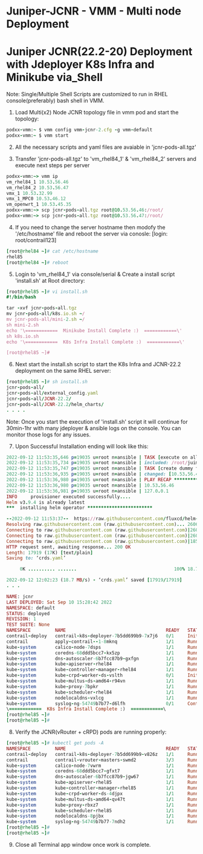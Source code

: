 # Juniper-JCNR - VMM - Multi node Deployment

# Juniper JCNR(22.2-20) Deployment with Jdeployer K8s Infra and Minikube via_Shell

Note: Single/Multiple Shell Scripts are customized to run in RHEL console(preferably) bash shell in VMM. 

1. Load Multi(x2) Node JCNR topology file in vmm pod and start the topology:
  ```ruby
  podxx-vmm:~ $ vmm config vmm-jcnr-2.cfg -g vmm-default
  podxx-vmm:~ $ vmm start
  ```
  
2. All the necessary scripts and yaml files are avaiable in 'jcnr-pods-all.tgz' 

3. Transfer 'jcnr-pods-all.tgz' to 'vm_rhel84_1' & 'vm_rhel84_2' servers and execute next steps per server 

  ```ruby
  podxx-vmm:~> vmm ip
  vm_rhel84_1 10.53.56.46
  vm_rhel84_2 10.53.56.47
  vmx_1 10.53.32.99
  vmx_1_MPC0 10.53.46.12
  vm_openwrt_1 10.53.45.35
  podxx-vmm:~> scp jcnr-pods-all.tgz root@10.53.56.46:/root/
  podxx-vmm:~> scp jcnr-pods-all.tgz root@10.53.56.47:/root/
  ```

4. If you need to change the server hostname then modofy the '/etc/hostname' file and reboot the server via conosle:
  [login: root/contrail123]

  ```ruby
  [root@rhel84 ~]# cat /etc/hostname
  rhel85
  [root@rhel84 ~]# reboot
  ```

5. Login to 'vm_rhel84_1' via console/serial & Create a install script 'install.sh' at Root directory:

  ```ruby
  [root@rhel85 ~]# vi install.sh
  #!/bin/bash

  tar -xvf jcnr-pods-all.tgz
  mv jcnr-pods-all/k8s.io.sh ~/
  mv jcnr-pods-all/mini-2.sh ~/
  sh mini-2.sh
  echo '\============  Minikube Install Complete :)  ============\'
  sh k8s.io.sh
  echo '\============  K8s Infra Install Complete :)  ============\'
  
  [root@rhel85 ~]#
  ```

6. Next start the install.sh script to start the K8s Infra and JCNR-22.2 deployment on the same RHEL server:

  ```ruby
  [root@rhel85 ~]# sh install.sh
  jcnr-pods-all/
  jcnr-pods-all/external_config.yaml
  jcnr-pods-all/JCNR-22.2/
  jcnr-pods-all/JCNR-22.2/helm_charts/
  . . . .
  ```
  Note: Once you start the execution of 'install.sh' script it will continue for 30min-1hr with many jdeployer & ansible logs on the console. You can monitor those logs for any issues.
  
7. Upon Successful Installation ending will look like this:
  
  ```ruby
  2022-09-12 11:53:35,646 p=19035 u=root n=ansible | TASK [execute on all remote hosts] *********************************************
  2022-09-12 11:53:35,734 p=19035 u=root n=ansible | included: /root/juimp/jdeployer/config_manager/ansible/jdeployer/roles/remote_execution5
  2022-09-12 11:53:35,747 p=19035 u=root n=ansible | TASK [create dummy file] *******************************************************
  2022-09-12 11:53:36,935 p=19035 u=root n=ansible | changed: [10.53.56.46]
  2022-09-12 11:53:36,980 p=19035 u=root n=ansible | PLAY RECAP *********************************************************************
  2022-09-12 11:53:36,980 p=19035 u=root n=ansible | 10.53.56.46                : ok=26   changed=9    unreachable=0    failed=0    skipped=
  2022-09-12 11:53:36,981 p=19035 u=root n=ansible | 127.0.0.1                  : ok=16   changed=8    unreachable=0    failed=0    skipped=
  INFO     provisioner executed successfully....
  Helm v3.9.4 is already latest
  ***  installing helm operator ************************

  --2022-09-12 11:53:37--  https://raw.githubusercontent.com/fluxcd/helm-operator/1.2.0/deploy/crds.yaml
  Resolving raw.githubusercontent.com (raw.githubusercontent.com)... 2606:50c0:8000::154, 2606:50c0:8001::154, 2606:50c0:8002::154, ...
  Connecting to raw.githubusercontent.com (raw.githubusercontent.com)|2606:50c0:8002::154|:443... failed: Connection timed out.
  Connecting to raw.githubusercontent.com (raw.githubusercontent.com)|2606:50c0:8003::154|:443...
  Connecting to raw.githubusercontent.com (raw.githubusercontent.com)|185.199.109.133|:443... connected.
  HTTP request sent, awaiting response... 200 OK
  Length: 17919 (17K) [text/plain]
  Saving to: ‘crds.yaml’

       0K .......... .......                                    100% 18.7M=0.001s

  2022-09-12 12:02:23 (18.7 MB/s) - ‘crds.yaml’ saved [17919/17919]
  . . .
  
  NAME: jcnr
  LAST DEPLOYED: Sat Sep 10 15:28:42 2022
  NAMESPACE: default
  STATUS: deployed
  REVISION: 1
  TEST SUITE: None
  NAMESPACE         NAME                                     READY   STATUS              RESTARTS      AGE
  contrail-deploy   contrail-k8s-deployer-7b5dd699b9-7x7j6   0/1     Init:0/1            0             10s
  contrail          apply-contrail--1-8mknq                  1/1     Running             0             10s
  kube-system       calico-node-7dsps                        1/1     Running             0             19m
  kube-system       coredns-68ddd5bcc7-kx5zp                 1/1     Running             0             18m
  kube-system       dns-autoscaler-6b7fcc87b9-gxfgn          1/1     Running             0             18m
  kube-system       kube-apiserver-rhel84                    1/1     Running             1 (17m ago)   20m
  kube-system       kube-controller-manager-rhel84           1/1     Running             2 (17m ago)   20m
  kube-system       kube-crpd-worker-ds-vslth                0/1     Init:1/2            0             10s
  kube-system       kube-multus-ds-amd64-r94vn               1/1     Running             0             18m
  kube-system       kube-proxy-7bpkr                         1/1     Running             0             19m
  kube-system       kube-scheduler-rhel84                    1/1     Running             2 (17m ago)   20m
  kube-system       nodelocaldns-vxlcg                       1/1     Running             0             18m
  kube-system       syslog-ng-54749b7b77-d6lfh               0/1     ContainerCreating   0             10s
  \============  K8s Infra Install Complete :)  ============\
  [root@rhel85 ~]#
  [root@rhel85 ~]#
  ```

8. Verify the JCNR(vRouter + cRPD) pods are running properly:

  ```ruby
  [root@rhel85 ~]# kubectl get pods -A
  NAMESPACE         NAME                                     READY   STATUS    RESTARTS        AGE
  contrail-deploy   contrail-k8s-deployer-7b5dd699b9-v826z   1/1     Running   0               16m
  contrail          contrail-vrouter-masters-swmd2           3/3     Running   0               16m
  kube-system       calico-node-7vwrm                        1/1     Running   0               22m
  kube-system       coredns-68ddd5bcc7-gfxt7                 1/1     Running   0               21m
  kube-system       dns-autoscaler-6b7fcc87b9-jgw67          1/1     Running   0               21m
  kube-system       kube-apiserver-rhel85                    1/1     Running   1 (21m ago)     25m
  kube-system       kube-controller-manager-rhel85           1/1     Running   2 (21m ago)     25m
  kube-system       kube-crpd-worker-ds-4djpx                1/1     Running   0               16m
  kube-system       kube-multus-ds-amd64-qv47t               1/1     Running   0               22m
  kube-system       kube-proxy-rbxz7                         1/1     Running   0               22m
  kube-system       kube-scheduler-rhel85                    1/1     Running   2 (21m ago)     24m
  kube-system       nodelocaldns-8pjbx                       1/1     Running   0               21m
  kube-system       syslog-ng-54749b7b77-7ndh2               1/1     Running   0               16m
  [root@rhel85 ~]# 
  [root@rhel85 ~]#
  ```
  
9. Close all Terminal app window once work is complete.

